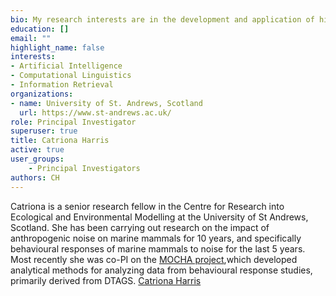 ```yaml
---
bio: My research interests are in the development and application of high resolution biologging systems for studying wild animals.
education: []
email: ""
highlight_name: false
interests:
- Artificial Intelligence
- Computational Linguistics
- Information Retrieval
organizations:
- name: University of St. Andrews, Scotland
  url: https://www.st-andrews.ac.uk/
role: Principal Investigator
superuser: true
title: Catriona Harris
active: true
user_groups:
    - Principal Investigators
authors: CH
---
```

Catriona is a senior research fellow in the Centre for Research into Ecological and Environmental Modelling at the University of St Andrews, Scotland. She has been carrying out research on the impact of anthropogenic noise on marine mammals for 10 years, and specifically behavioural responses of marine mammals to noise for the last 5 years. Most recently she was co-PI on the [MOCHA project](https://synergy.st-andrews.ac.uk/mocha/),which developed analytical methods for analyzing data from behavioural response studies, primarily derived from DTAGS. [Catriona Harris](https://creem2.st-andrews.ac.uk/person/cms11/)